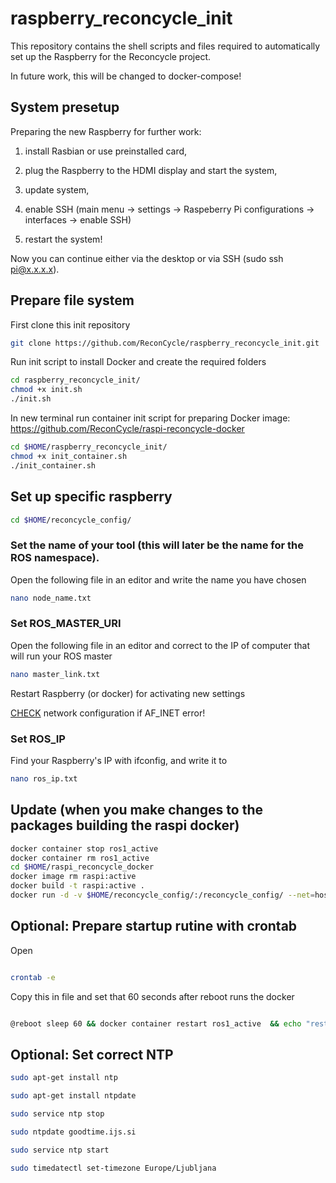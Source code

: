 # raspberry_reconcycle_init

This repository contains the shell scripts and files required to automatically set up the Raspberry for the Reconcycle project.


In future work, this will be changed to docker-compose!

## System presetup

Preparing the new Raspberry for further work:

1. install Rasbian or use preinstalled card,

1. plug the Raspberry to the HDMI display and start the system,

1. update system, 

1. enable SSH (main menu -> settings -> Raspeberry Pi configurations -> interfaces -> enable SSH)

1. restart the system!

Now you can continue either via the desktop or via SSH (sudo ssh pi@x.x.x.x).

## Prepare file system

First clone this init repository

```sh
git clone https://github.com/ReconCycle/raspberry_reconcycle_init.git
```

Run init script to install Docker and create the required folders

```sh
cd raspberry_reconcycle_init/
chmod +x init.sh
./init.sh


```
In new terminal run container init script for preparing Docker image: https://github.com/ReconCycle/raspi-reconcycle-docker

```sh
cd $HOME/raspberry_reconcycle_init/
chmod +x init_container.sh
./init_container.sh
```


## Set up specific raspberry 


```sh
cd $HOME/reconcycle_config/
```

### Set the name of your tool (this will later be the name for the ROS namespace). 

Open the following file in an editor and write the name you have chosen
```sh
nano node_name.txt
```

### Set ROS_MASTER_URI

Open the following file in an editor and correct to the IP of computer that will run your ROS master
```sh
nano master_link.txt
```

Restart Raspberry (or docker) for activating new settings 

[CHECK](http://wiki.ros.org/ROS/NetworkSetup) network configuration if AF_INET error!

### Set ROS_IP

Find your Raspberry's IP with ifconfig, and write it to

```sh
nano ros_ip.txt
```





## Update (when you make changes to the packages building the raspi docker) 

```sh
docker container stop ros1_active
docker container rm ros1_active
cd $HOME/raspi_reconcycle_docker
docker image rm raspi:active
docker build -t raspi:active .
docker run -d -v $HOME/reconcycle_config/:/reconcycle_config/ --net=host --device /dev/mem --privileged --name ros1_active raspi:active
```


## Optional: Prepare startup rutine with crontab

Open
```sh

crontab -e

```

Copy this in file and set that 60 seconds after reboot runs the docker
```bash

@reboot sleep 60 && docker container restart ros1_active  && echo "restarting docker" | wall

```

## Optional: Set correct NTP

```bash
sudo apt-get install ntp

sudo apt-get install ntpdate

sudo service ntp stop

sudo ntpdate goodtime.ijs.si

sudo service ntp start

sudo timedatectl set-timezone Europe/Ljubljana
```


